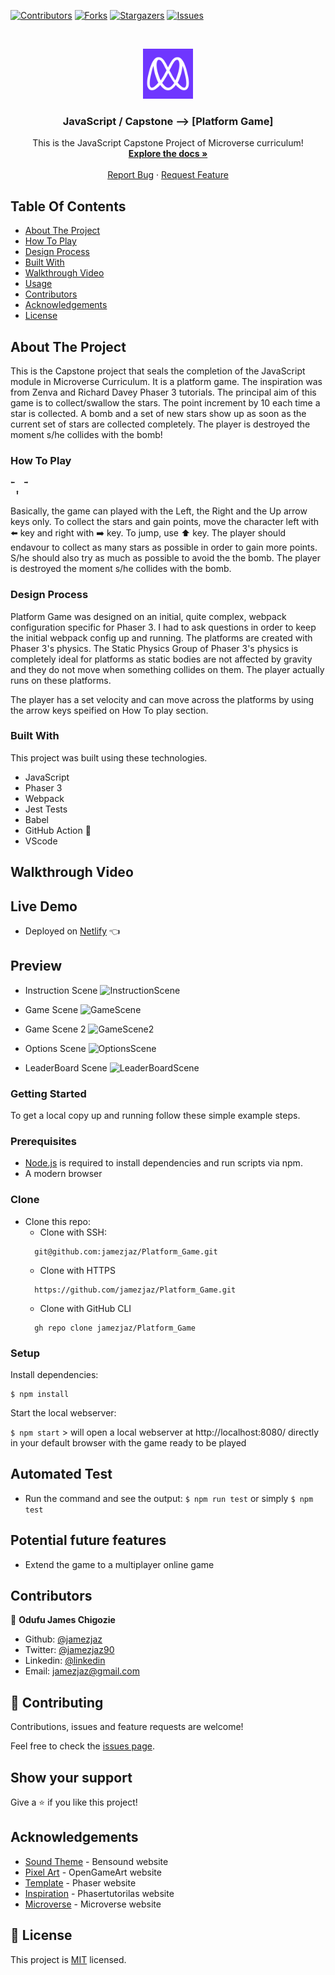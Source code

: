 <!--
*** Thanks for checking out this README Template. If you have a suggestion that would
*** make this better, please fork the repo and create a pull request or simply open
*** an issue with the tag "enhancement".
*** Thanks again! Now go create something AMAZING! :D
-->

<!-- PROJECT SHIELDS -->
<!--
*** I'm using markdown "reference style" links for readability.
*** Reference links are enclosed in brackets [ ] instead of parentheses ( ).
*** See the bottom of this document for the declaration of the reference variables
*** for contributors-url, forks-url, etc. This is an optional, concise syntax you may use.
*** https://www.markdownguide.org/basic-syntax/#reference-style-links
-->
[![Contributors][contributors-shield]][contributors-url]
[![Forks][forks-shield]][forks-url]
[![Stargazers][stars-shield]][stars-url]
[![Issues][issues-shield]][issues-url]


<!-- PROJECT LOGO -->
<br />
<p align="center">
  <a href="https://github.com/jamezjaz/Platform_Game">
    <img src="src/assets/readme/microverse.png" alt="Logo" width="80" height="80">
  </a>

  <h3 align="center">JavaScript / Capstone --> [Platform Game]</h3>

  <p align="center">
    This is the JavaScript Capstone Project of Microverse curriculum!
    <br />
    <a href="https://github.com/jamezjaz/Platform_Game"><strong>Explore the docs »</strong></a>
    <br />
    <br />
    <a href="https://github.com/jamezjaz/Platform_Game/issues">Report Bug</a>
    ·
    <a href="https://github.com/jamezjaz/Platform_Game/issues">Request Feature</a>
  </p>
</p>

<!-- TABLE OF CONTENTS -->
## Table Of Contents

* [About The Project](#about-the-project)
* [How To Play](#how-to-play)
* [Design Process](#design-process)
* [Built With](#built-with)
* [Walkthrough Video](#walkthrough-video)
* [Usage](#usage)
* [Contributors](#contributors)
* [Acknowledgements](#acknowledgements)
* [License](#license)

<!-- ABOUT THE PROJECT -->
## About The Project

This is the Capstone project that seals the completion of the JavaScript module in Microverse Curriculum.
It is a platform game. The inspiration was from Zenva and Richard Davey Phaser 3 tutorials.
The principal aim of this game is to collect/swallow the stars. The point increment by 10 each time a star is collected. A bomb and a set of new stars show up as soon as the current set of stars are collected completely.
The player is destroyed the moment s/he collides with the bomb!

### How To Play

    ⬅️  ➡️
     ⬆️

Basically, the game can played with the Left, the Right and the Up arrow keys only.
To collect the stars and gain points, move the character left with ⬅️ key and right with ➡️ key.
To jump, use ⬆️ key.
The player should endavour to collect as many stars as possible in order to gain more points.
S/he should also try as much as possible to avoid the the bomb. The player is destroyed the moment s/he collides with the bomb.


### Design Process

Platform Game was designed on an initial, quite complex, webpack configuration specific for Phaser 3. I had to ask questions in order to keep the initial webpack config up and running. The platforms are created with Phaser 3's physics. The Static Physics Group of Phaser 3's physics is completely ideal for platforms as static bodies are not affected by gravity and they do not move when something collides on them. The player actually runs on these platforms.

The player has a set velocity and can move across the platforms by using the arrow keys speified on How To play section.

### Built With
This project was built using these technologies.
* JavaScript
* Phaser 3
* Webpack
* Jest Tests
* Babel
* GitHub Action :muscle:
* VScode

<!-- Walkthrough Link -->
## Walkthrough Video



<!-- Live Demo -->
## Live Demo
* Deployed on [Netlify](https://jaz-platform-game.netlify.app/) :point_left:


## Preview
- Instruction Scene
![InstructionScene](https://user-images.githubusercontent.com/57812000/102841449-952ad880-43ca-11eb-9e6d-914eb51d58c1.png)

- Game Scene
![GameScene](https://user-images.githubusercontent.com/57812000/102841560-c60b0d80-43ca-11eb-9c09-6acc4702b2f6.png)

- Game Scene 2
![GameScene2](https://user-images.githubusercontent.com/57812000/102841638-f6eb4280-43ca-11eb-8160-b64601ccdeaa.png)

- Options Scene
![OptionsScene](https://user-images.githubusercontent.com/57812000/102841779-2e59ef00-43cb-11eb-99eb-8e96b47dd171.png)

- LeaderBoard Scene
![LeaderBoardScene](https://user-images.githubusercontent.com/57812000/102841952-8264d380-43cb-11eb-8c22-7d162d9b686d.png)


### Getting Started

To get a local copy up and running follow these simple example steps.

### Prerequisites

 * [Node.js](https://nodejs.org/) is required to install dependencies and run scripts via npm.
 * A modern browser

### Clone
* Clone this repo:
  - Clone with SSH:
  ```
    git@github.com:jamezjaz/Platform_Game.git
  ```
  - Clone with HTTPS
  ```
    https://github.com/jamezjaz/Platform_Game.git
  ```
  - Clone with GitHub CLI
  ```
    gh repo clone jamezjaz/Platform_Game

### Setup

Install dependencies:

```
$ npm install
```

Start the local webserver:

```$ npm start``` > will open a local webserver at http://localhost:8080/ directly in your default browser with the game ready to be played

  ## Automated Test

* Run the command and see the output:
```$ npm run test``` or simply ```$ npm test```


 ## Potential future features
- Extend the game to a multiplayer online game

<!-- CONTACT -->
## Contributors

👤 **Odufu James Chigozie**

- Github: [@jamezjaz](https://github.com/jamezjaz)
- Twitter: [@jamezjaz90](https://twitter.com/jamezjaz90)
- Linkedin: [@linkedin](https://www.linkedin.com/in/jamesgozieodufu/)
- Email: jamezjaz@gmail.com

## :handshake: Contributing

Contributions, issues and feature requests are welcome!

Feel free to check the [issues page](https://github.com/jamezjaz/Platform_Game/issues).

## Show your support

Give a :star: if you like this project!


<!-- ACKNOWLEDGEMENTS -->
## Acknowledgements
* [Sound Theme](https://bensound.com) - Bensound website
* [Pixel Art](https://opengameart.org/) - OpenGameArt website
* [Template](https://phaser.io/phaser3) - Phaser website
* [Inspiration](https://phasertutorials.com/) - Phasertutorilas website
* [Microverse](https://www.microverse.org/) - Microverse website


<!-- MARKDOWN LINKS & IMAGES -->
<!-- https://www.markdownguide.org/basic-syntax/#reference-style-links -->
[contributors-shield]: https://img.shields.io/github/contributors/jamezjaz/Platform_Game.svg?style=flat-square
[contributors-url]: https://github.com/jamezjaz/Platform_Game/graphs/contributors
[forks-shield]: https://img.shields.io/github/forks/jamezjaz/Platform_Game.svg?style=flat-square
[forks-url]: https://github.com/jamezjaz/Platform_Game/network/members
[stars-shield]: https://img.shields.io/github/stars/jamezjaz/Platform_Game.svg?style=flat-square
[stars-url]: https://github.com/jamezjaz/Platform_Game/stargazers
[issues-shield]: https://img.shields.io/github/issues/jamezjaz/Platform_Game.svg?style=flat-square
[issues-url]: https://github.com/jamezjaz/Platform_Game/issues

## 📝 License

This project is [MIT](https://opensource.org/licenses/MIT) licensed.